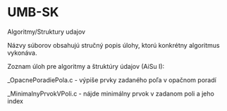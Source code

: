 # UMB-SK
Algoritmy/Struktury udajov


Názvy súborov obsahujú stručný popis úlohy, ktorú konkrétny algoritmus vykonáva.

Zoznam úloh pre algoritmy a štruktúry údajov (AiSu I):

_OpacnePoradiePola.c  -  výpiše prvky zadaného poľa v opačnom poradí

_MinimalnyPrvokVPoli.c  -  nájde minimálny prvok v zadanom poli a jeho index
